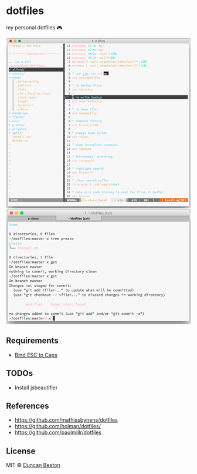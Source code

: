 # dotfiles

my personal dotfiles 🎮

![Vim](https://raw.githubusercontent.com/dunckr/dotfiles/master/assets/vim.png)
![Terminal](https://raw.githubusercontent.com/dunckr/dotfiles/master/assets/terminal.png)

## Requirements

+ [Bind ESC to Caps](https://pqrs.org/osx/karabiner/seil.html#commandlineinterface)

## TODOs

+ Install jsbeautifier

## References

+ https://github.com/mathiasbynens/dotfiles
+ https://github.com/holman/dotfiles/
+ https://github.com/paulmillr/dotfiles

## License

MIT © [Duncan Beaton](http://dunckr.com)
